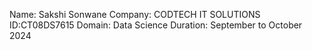 Name: Sakshi Sonwane
Company: CODTECH IT SOLUTIONS
ID:CT08DS7615
Domain: Data Science
Duration: September to October 2024
